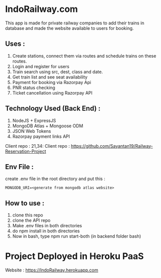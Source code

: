 # IndoRailway.com

This app is made for private railway companies to add their trains in database and made the website available to users for booking.

## Uses : 
1. Create stations, connect them via routes and schedule trains on these routes.
2. Login and register for users
3. Train search using src, dest, class and date.
4. Get train list and see seat availability
5. Payment for booking via Razorpay Api
6. PNR status checking
7. Ticket cancellation using Razorpay API

## Technology Used (Back End) : 

1. NodeJS + ExpressJS
2. MongoDB Atlas + Mongoose ODM
3. JSON Web Tokens
4. Razorpay payment links API

Client repo : 21,34: Client repo : https://github.com/Sayantan19/Railway-Reservation-Project

## Env File : 
create .env file in the root directory and put this :
```
MONGODB_URI=<generate from mongodb atlas website>
```

## How to use : 
1. clone this repo
2. clone the API repo
3. Make .env files in both directories
4. do npm install in both directories
5. Now in bash, type npm run start-both (in backend folder bash)

# Project Deployed in Heroku PaaS

Website : https://IndoRailway.herokuapp.com

